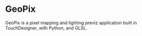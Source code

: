 # GeoPix
GeoPix is a pixel mapping and lighting previz application built in TouchDesigner, with Python, and GLSL.
